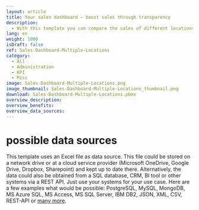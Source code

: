 ```yaml
---
layout: article
title: Your sales dashboard – boost sales through transparency
description: 
  - With this template you can compare the sales of different locations of your company and thus create more competition among your sales employees. Through the comprehensible target/actual comparison of the sales of the respective locations, your sales employees can see where they currently stand and where they should stand and thus strengthen their motivation.  A simple Excel spreadsheet containing the daily sales of the three locations serves as the data basis, but a CRM or sales tool could also be connected here. This template is also a perfect example of how you can use data flows to evaluate such data and make it useful for your purposes. Download now and increase your sales!
lang: en
weight: 1000
isDraft: false
ref: Sales-Dashboard-Multiple-Locations
category:
  - All
  - Administration
  - KPI
  - Misc
image: Sales-Dashboard-Multiple-Locations.png
image_thumbnail: Sales-Dashboard-Multiple-Locations_thumbnail.png
download: Sales-Dashboard-Multiple-Locations.pbmx
overview_description:
overview_benefits:
overview_data_sources:
---
```

# possible data sources
This template uses an Excel file as data source. This file could be stored on a network drive or at a cloud service provider (Microsoft OneDrive, Google Drive, Dropbox, Sharepoint) and kept up to date there. Alternatively, the data could also be obtained from a SQL database, CRM, BI tool or other systems via a REST API. Just use your systems for your use case. Here are a few examples what would be possible: PostgreSQL, MySQL, MongoDB, MS Azure SQL, MS Access, MS SQL Server, IBM DB2, JSON, XML, CSV, REST-API or [many more](https://peakboard.com/en/interfaces/).
